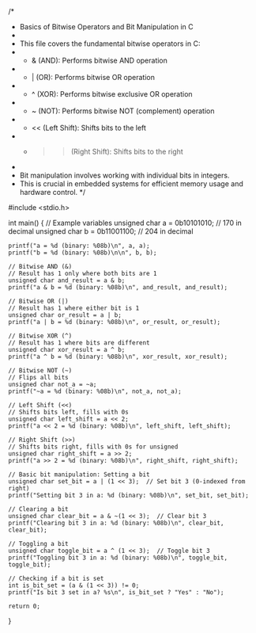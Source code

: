 /*
 * Basics of Bitwise Operators and Bit Manipulation in C
 *
 * This file covers the fundamental bitwise operators in C:
 * - & (AND): Performs bitwise AND operation
 * - | (OR): Performs bitwise OR operation
 * - ^ (XOR): Performs bitwise exclusive OR operation
 * - ~ (NOT): Performs bitwise NOT (complement) operation
 * - << (Left Shift): Shifts bits to the left
 * - >> (Right Shift): Shifts bits to the right
 *
 * Bit manipulation involves working with individual bits in integers.
 * This is crucial in embedded systems for efficient memory usage and hardware control.
 */

#include <stdio.h>

int main() {
    // Example variables
    unsigned char a = 0b10101010;  // 170 in decimal
    unsigned char b = 0b11001100;  // 204 in decimal

    printf("a = %d (binary: %08b)\n", a, a);
    printf("b = %d (binary: %08b)\n\n", b, b);

    // Bitwise AND (&)
    // Result has 1 only where both bits are 1
    unsigned char and_result = a & b;
    printf("a & b = %d (binary: %08b)\n", and_result, and_result);

    // Bitwise OR (|)
    // Result has 1 where either bit is 1
    unsigned char or_result = a | b;
    printf("a | b = %d (binary: %08b)\n", or_result, or_result);

    // Bitwise XOR (^)
    // Result has 1 where bits are different
    unsigned char xor_result = a ^ b;
    printf("a ^ b = %d (binary: %08b)\n", xor_result, xor_result);

    // Bitwise NOT (~)
    // Flips all bits
    unsigned char not_a = ~a;
    printf("~a = %d (binary: %08b)\n", not_a, not_a);

    // Left Shift (<<)
    // Shifts bits left, fills with 0s
    unsigned char left_shift = a << 2;
    printf("a << 2 = %d (binary: %08b)\n", left_shift, left_shift);

    // Right Shift (>>)
    // Shifts bits right, fills with 0s for unsigned
    unsigned char right_shift = a >> 2;
    printf("a >> 2 = %d (binary: %08b)\n", right_shift, right_shift);

    // Basic bit manipulation: Setting a bit
    unsigned char set_bit = a | (1 << 3);  // Set bit 3 (0-indexed from right)
    printf("Setting bit 3 in a: %d (binary: %08b)\n", set_bit, set_bit);

    // Clearing a bit
    unsigned char clear_bit = a & ~(1 << 3);  // Clear bit 3
    printf("Clearing bit 3 in a: %d (binary: %08b)\n", clear_bit, clear_bit);

    // Toggling a bit
    unsigned char toggle_bit = a ^ (1 << 3);  // Toggle bit 3
    printf("Toggling bit 3 in a: %d (binary: %08b)\n", toggle_bit, toggle_bit);

    // Checking if a bit is set
    int is_bit_set = (a & (1 << 3)) != 0;
    printf("Is bit 3 set in a? %s\n", is_bit_set ? "Yes" : "No");

    return 0;
}


